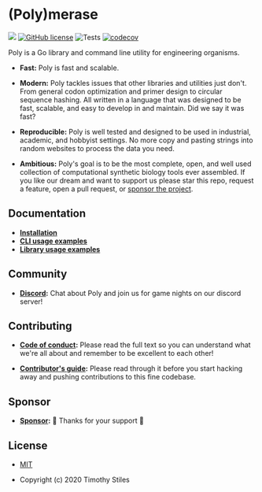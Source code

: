 # (Poly)merase

[![](https://godoc.org/github.com/TimothyStiles/poly?status.svg)](https://pkg.go.dev/github.com/TimothyStiles/poly) 
[![GitHub license](https://img.shields.io/badge/license-MIT-blue.svg)](https://github.com/TimothyStiles/poly/blob/prime/LICENSE) 
![Tests](https://github.com/TimothyStiles/poly/workflows/Test/badge.svg) 
[![codecov](https://codecov.io/gh/TimothyStiles/poly/branch/prime/graph/badge.svg?token=7YJFOSJG3E)](https://codecov.io/gh/TimothyStiles/poly) 

Poly is a Go library and command line utility for engineering organisms.

* **Fast:** Poly is fast and scalable.

* **Modern:** Poly tackles issues that other libraries and utilities just don't. From general codon optimization and primer design to circular sequence hashing. All written in a language that was designed to be fast, scalable, and easy to develop in and maintain. Did we say it was fast?

* **Reproducible:** Poly is well tested and designed to be used in industrial, academic, and hobbyist settings. No more copy and pasting strings into random websites to process the data you need.

* **Ambitious:** Poly's goal is to be the most complete, open, and well used collection of computational synthetic biology tools ever assembled. If you like our dream and want to support us please star this repo, request a feature, open a pull request, or [sponsor the project](https://github.com/sponsors/TimothyStiles).


## Documentation

* **[Installation](https://timothystiles.github.io/poly/docs)**
* **[CLI usage examples](https://timothystiles.github.io/poly/docs/cli-converting)**
* **[Library usage examples](https://pkg.go.dev/github.com/TimothyStiles/poly)**

## Community

* **[Discord](https://discord.gg/Hc8Ncwt):** Chat about Poly and join us for game nights on our discord server!

## Contributing

* **[Code of conduct](CODE_OF_CONDUCT.md):** Please read the full text so you can understand what we're all about and remember to be excellent to each other!

* **[Contributor's guide](CONTRIBUTING.md):** Please read through it before you start hacking away and pushing contributions to this fine codebase.

## Sponsor

* **[Sponsor](https://github.com/sponsors/TimothyStiles):** 🤘 Thanks for your support 🤘

## License
* [MIT](LICENSE)

* Copyright (c) 2020 Timothy Stiles

